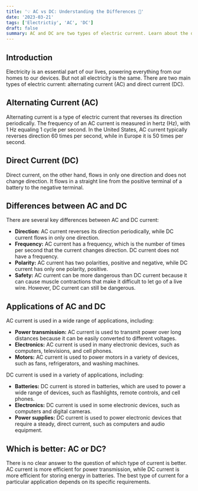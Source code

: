 ```yaml
---
title: '💡 AC vs DC: Understanding the Differences 🔌'
date: '2023-03-21'
tags: ['Electrictiy', 'AC', 'DC']
draft: false
summary: AC and DC are two types of electric current. Learn about the differences between AC and DC current, including frequency, direction, polarity, and applications.
---
```


## Introduction

Electricity is an essential part of our lives, powering everything from our homes to our devices. But not all electricity is the same. There are two main types of electric current: alternating current (AC) and direct current (DC).

## Alternating Current (AC)

Alternating current is a type of electric current that reverses its direction periodically. The frequency of an AC current is measured in hertz (Hz), with 1 Hz equaling 1 cycle per second. In the United States, AC current typically reverses direction 60 times per second, while in Europe it is 50 times per second.

## Direct Current (DC)

Direct current, on the other hand, flows in only one direction and does not change direction. It flows in a straight line from the positive terminal of a battery to the negative terminal.

## Differences between AC and DC

There are several key differences between AC and DC current:

- **Direction:** AC current reverses its direction periodically, while DC current flows in only one direction.
- **Frequency:** AC current has a frequency, which is the number of times per second that the current changes direction. DC current does not have a frequency.
- **Polarity:** AC current has two polarities, positive and negative, while DC current has only one polarity, positive.
- **Safety:** AC current can be more dangerous than DC current because it can cause muscle contractions that make it difficult to let go of a live wire. However, DC current can still be dangerous.

## Applications of AC and DC

AC current is used in a wide range of applications, including:

- **Power transmission:** AC current is used to transmit power over long distances because it can be easily converted to different voltages.
- **Electronics:** AC current is used in many electronic devices, such as computers, televisions, and cell phones.
- **Motors:** AC current is used to power motors in a variety of devices, such as fans, refrigerators, and washing machines.

DC current is used in a variety of applications, including:

- **Batteries:** DC current is stored in batteries, which are used to power a wide range of devices, such as flashlights, remote controls, and cell phones.
- **Electronics:** DC current is used in some electronic devices, such as computers and digital cameras.
- **Power supplies:** DC current is used to power electronic devices that require a steady, direct current, such as computers and audio equipment.

## Which is better: AC or DC?

There is no clear answer to the question of which type of current is better. AC current is more efficient for power transmission, while DC current is more efficient for storing energy in batteries. The best type of current for a particular application depends on its specific requirements.

```